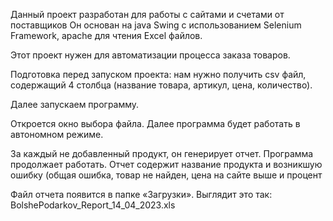 Данный проект разработан для работы с сайтами и счетами от поставщиков 
Он основан на java Swing с использованием Selenium Framework, apache для чтения Excel файлов.

Этот проект нужен для автоматизации процесса заказа товаров.

Подготовка перед запуском проекта:
нам нужно получить csv файл, содержащий 4 столбца (название товара, артикул, цена, количество).

Далее запускаем программу.

Откроется окно выбора файла.
Далее программа будет работать в автономном режиме.

За каждый не добавленный продукт, он генерирует отчет. 
Программа продолжает работать.
Отчет содержит название продукта и возникшую ошибку (общая ошибка,
товар не найден, цена на сайте выше и процент

Файл отчета появится в папке «Загрузки».
Выглядит это так:
BolshePodarkov_Report_14_04_2023.xls